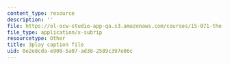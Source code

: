 ```yaml
---
content_type: resource
description: ''
file: https://ol-ocw-studio-app-qa.s3.amazonaws.com/courses/15-071-the-analytics-edge-spring-2017/0e2e8cdae9005a07ad382589c397e06c_pj_Ro7sFpUE.vtt
file_type: application/x-subrip
resourcetype: Other
title: 3play caption file
uid: 0e2e8cda-e900-5a07-ad38-2589c397e06c
---
```

